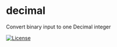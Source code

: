 # decimal

Convert binary input to one Decimal integer

[![License](https://img.shields.io/badge/License-BSD%203--Clause-orange.svg)](https://opensource.org/licenses/BSD-3-Clause)
